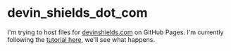 # devin_shields_dot_com

I'm trying to host files for [devinshields.com](http://devinshields.com/) on GitHub Pages. I'm currently following the [tutorial here](http://blog.teamtreehouse.com/using-github-pages-to-host-your-website), we'll see what happens.
